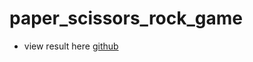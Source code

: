 # paper_scissors_rock_game

* view result here [github](https://nada-tb.github.io/paper_scissors_rock_game/)
